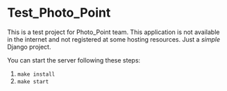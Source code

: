 # Test_Photo_Point
This is a test project for Photo_Point team. This application is not available in  the internet and not registered at some hosting resources. Just a *simple* Django project.

You can start the server following these steps:
1) ```make install```
2) ```make start```